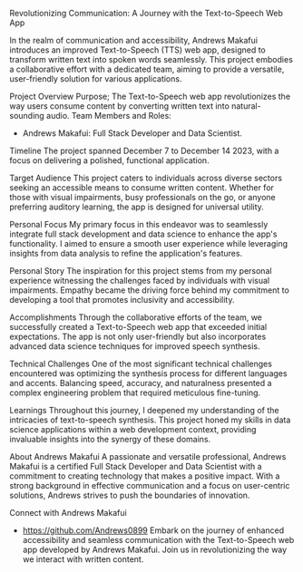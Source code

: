 Revolutionizing Communication: A Journey with the Text-to-Speech Web App

In the realm of communication and accessibility, Andrews Makafui introduces an improved Text-to-Speech (TTS) web app, designed to transform written text into spoken words seamlessly. This project embodies a collaborative effort with a dedicated team, aiming to provide a versatile, user-friendly solution for various applications.

Project Overview
Purpose; The Text-to-Speech web app revolutionizes the way users consume content by converting written text into natural-sounding audio.
Team Members and Roles:
  - Andrews Makafui: Full Stack Developer and Data Scientist.

Timeline
The project spanned December 7 to December 14 2023, with a focus on delivering a polished, functional application.

Target Audience
This project caters to individuals across diverse sectors seeking an accessible means to consume written content. Whether for those with visual impairments, busy professionals on the go, or anyone preferring auditory learning, the app is designed for universal utility.

Personal Focus
My primary focus in this endeavor was to seamlessly integrate full stack development and data science to enhance the app's functionality. I aimed to ensure a smooth user experience while leveraging insights from data analysis to refine the application's features.

Personal Story
The inspiration for this project stems from my personal experience witnessing the challenges faced by individuals with visual impairments. Empathy became the driving force behind my commitment to developing a tool that promotes inclusivity and accessibility.


Accomplishments
Through the collaborative efforts of the team, we successfully created a Text-to-Speech web app that exceeded initial expectations. The app is not only user-friendly but also incorporates advanced data science techniques for improved speech synthesis.

Technical Challenges
One of the most significant technical challenges encountered was optimizing the synthesis process for different languages and accents. Balancing speed, accuracy, and naturalness presented a complex engineering problem that required meticulous fine-tuning.

Learnings
Throughout this journey, I deepened my understanding of the intricacies of text-to-speech synthesis. This project honed my skills in data science applications within a web development context, providing invaluable insights into the synergy of these domains.

About Andrews Makafui
A passionate and versatile professional, Andrews Makafui is a certified Full Stack Developer and Data Scientist with a commitment to creating technology that makes a positive impact. With a strong background in effective communication and a focus on user-centric solutions, Andrews strives to push the boundaries of innovation.

Connect with Andrews Makafui
- https://github.com/Andrews0899
Embark on the journey of enhanced accessibility and seamless communication with the Text-to-Speech web app developed by Andrews Makafui. Join us in revolutionizing the way we interact with written content.
